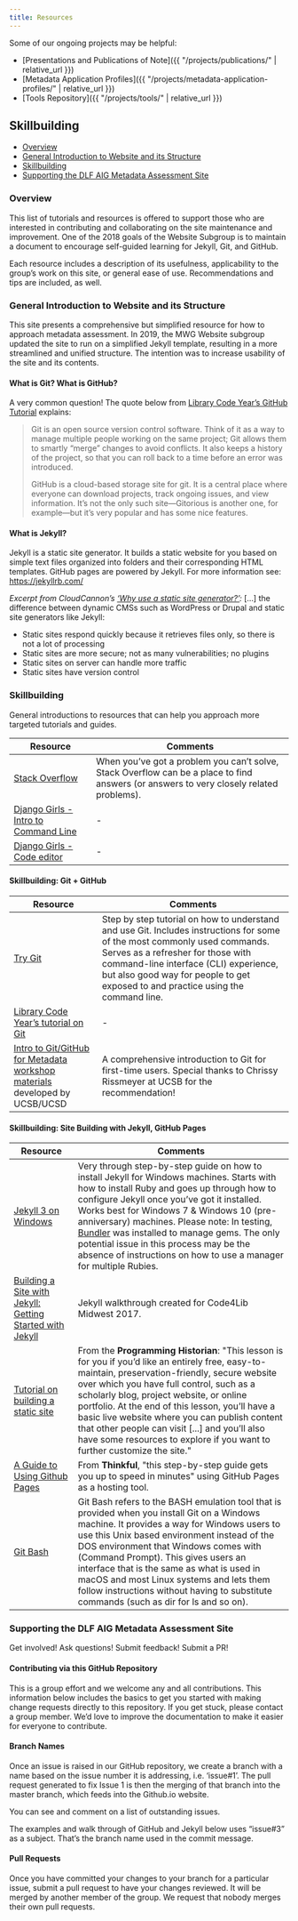 ```yaml
---
title: Resources
---
```


Some of our ongoing projects may be helpful:

* [Presentations and Publications of Note]({{ "/projects/publications/" | relative_url }})
* [Metadata Application Profiles]({{ "/projects/metadata-application-profiles/" | relative_url }})
* [Tools Repository]({{ "/projects/tools/" | relative_url }})

Skillbuilding
-------------

* [Overview](#overview)
* [General Introduction to Website and its Structure](#general-introduction-to-website-and-its-structure)
* [Skillbuilding](#skillbuilding)
* [Supporting the DLF AIG Metadata Assessment Site](#supporting-the-dlf-aig-metadata-assessment-site)

### Overview

This list of tutorials and resources is offered to support those who are interested in contributing and collaborating on the site maintenance and improvement. One of the 2018 goals of the Website Subgroup is to maintain a document to encourage self-guided learning for Jekyll, Git, and GitHub.

Each resource includes a description of its usefulness, applicability to the group’s work on this site, or general ease of use. Recommendations and tips are included, as well.

### General Introduction to Website and its Structure

This site presents a comprehensive but simplified resource for how to approach metadata assessment. In 2019, the MWG Website subgroup updated the site to run on a simplified Jekyll template, resulting in a more streamlined and unified structure. The intention was to increase usability of the site and its contents.

#### What is Git? What is GitHub?

A very common question! The quote below from [Library Code Year’s GitHub Tutorial](https://github.com/LibraryCodeYearIG/Codeyear-IG-Github-Project/blob/master/Getting%20Started/readme.mdown#what-is-git-what-is-github) explains:

> Git is an open source version control software. Think of it as a way to manage multiple people working on the same project; Git allows them to smartly “merge” changes to avoid conflicts. It also keeps a history of the project, so that you can roll back to a time before an error was introduced.
> 
> GitHub is a cloud-based storage site for git. It is a central place where everyone can download projects, track ongoing issues, and view information. It’s not the only such site—Gitorious is another one, for example—but it’s very popular and has some nice features.

#### What is Jekyll?

Jekyll is a static site generator. It builds a static website for you based on simple text files organized into folders and their corresponding HTML templates. GitHub pages are powered by Jekyll. For more information see: https://jekyllrb.com/

_Excerpt from CloudCannon’s [‘Why use a static site generator?’](https://learn.cloudcannon.com/jekyll/why-use-a-static-site-generator/):_ \[…\] the difference between dynamic CMSs such as WordPress or Drupal and static site generators like Jekyll:

*   Static sites respond quickly because it retrieves files only, so there is not a lot of processing
*   Static sites are more secure; not as many vulnerabilities; no plugins
*   Static sites on server can handle more traffic
*   Static sites have version control

### Skillbuilding

General introductions to resources that can help you approach more targeted tutorials and guides.

| Resource | Comments |
| -------- | -------- |
| [Stack Overflow](https://stackoverflow.com/) | When you’ve got a problem you can’t solve, Stack Overflow can be a place to find  answers (or answers to very closely related problems). |
| [Django Girls - Intro to Command Line](https://tutorial.djangogirls.org/en/intro_to_command_line)| - |
| [Django Girls - Code editor](https://tutorial.djangogirls.org/en/code_editor/) | - |

#### Skillbuilding: Git + GitHub

| Resource | Comments |
| -------- | -------- |
| [Try Git](https://try.github.io/levels/1/challenges/1)|Step by step tutorial on how to understand and use Git. Includes instructions for some of the most commonly used commands. Serves as a refresher for those with command-line interface (CLI) experience, but also good way for people to get exposed to and practice using the command line. |
| [Library Code Year’s tutorial on Git](https://github.com/LibraryCodeYearIG/Codeyear-IG-Github-Project) | - |
| [Intro to Git/GitHub for Metadata workshop materials](https://github.com/ucsdlib/git-novice) developed by UCSB/UCSD|A comprehensive introduction to Git for first-time users. Special thanks to Chrissy Rissmeyer at UCSB for the recommendation! |

#### Skillbuilding: Site Building with Jekyll, GitHub Pages

| Resource | Comments |
| -------- | -------- |
| [Jekyll 3 on Windows](https://labs.sverrirs.com/jekyll/) | Very through step-by-step guide on how to install Jekyll for Windows machines. Starts with how to install Ruby and goes up through how to configure Jekyll once you’ve got it installed. Works best for Windows 7 & Windows 10 (pre-anniversary) machines. Please note: In testing, [Bundler](http://bundler.io/) was installed to manage gems. The only potential issue in this process may be the absence of instructions on how to use a manager for multiple Rubies. |
| [Building a Site with Jekyll: Getting Started with Jekyll](http://kateefly.github.io/getting-started) | Jekyll walkthrough created for  Code4Lib Midwest 2017. |
| [Tutorial on building a static site](https://programminghistorian.org/lessons/building-static-sites-with-jekyll-github-pages) | From the **Programming Historian**: "This lesson is for you if you’d like an entirely free, easy-to-maintain, preservation-friendly, secure website over which you have full control, such as a scholarly blog, project website, or online portfolio. At the end of this lesson, you’ll have a basic live website where you can publish content that other people can visit [...] and you’ll also have some resources to explore if you want to further customize the site." |
| [A Guide to Using Github Pages](https://www.thinkful.com/learn/a-guide-to-using-github-pages/)| From **Thinkful**, "this step-by-step guide gets you up to speed in minutes" using GitHub Pages as a hosting tool. |
| [Git Bash](https://gitforwindows.org/)|Git Bash refers to the BASH emulation tool that is provided when you install Git on a Windows machine. It provides a way for Windows users to use this Unix based environment instead of the DOS environment that Windows comes with (Command Prompt). This gives users an interface that is the same as what is used in macOS and most Linux systems and lets them follow instructions without having to substitute commands (such as dir for ls and so on). |

### Supporting the DLF AIG Metadata Assessment Site

Get involved! Ask questions! Submit feedback! Submit a PR!

#### Contributing via this GitHub Repository

This is a group effort and we welcome any and all contributions. This information below includes the basics to get you started with making change requests directly to this repository. If you get stuck, please contact a group member. We’d love to improve the documentation to make it easier for everyone to contribute.

#### Branch Names

Once an issue is raised in our GitHub repository, we create a branch with a name based on the issue number it is addressing, i.e. ‘issue#1’. The pull request generated to fix Issue 1 is then the merging of that branch into the master branch, which feeds into the Github.io website.

You can see and comment on a list of outstanding issues.

The examples and walk through of GitHub and Jekyll below uses “issue#3” as a subject. That’s the branch name used in the commit message.

#### Pull Requests

Once you have committed your changes to your branch for a particular issue, submit a pull request to have your changes reviewed. It will be merged by another member of the group. We request that nobody merges their own pull requests.
